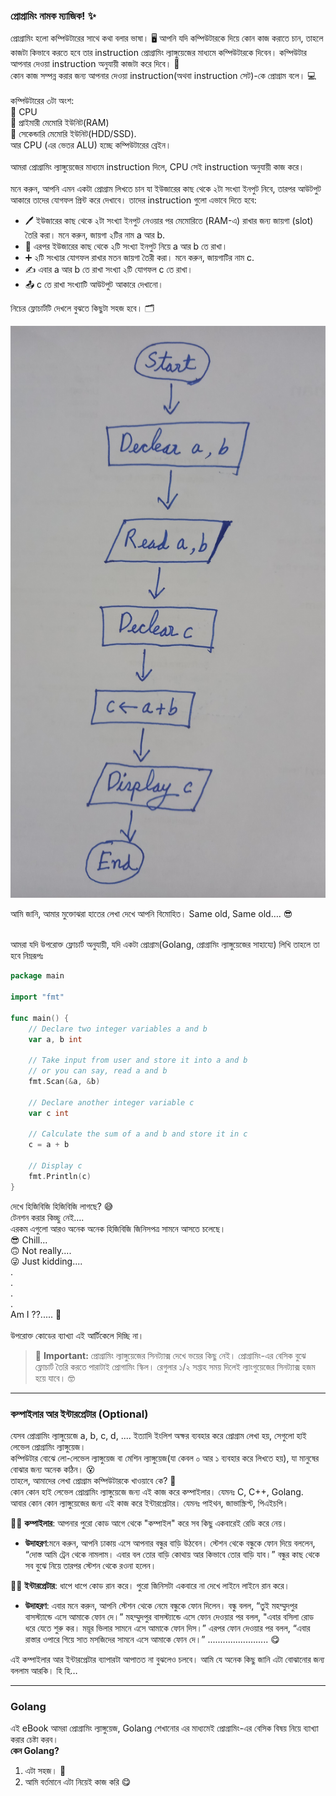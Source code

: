 ### প্রোগ্রামিং নামক ম্যাজিক! ✨  
প্রোগ্রামিং হলো কম্পিউটারের সাথে কথা বলার ভাষা। 🖥️ আপনি যদি কম্পিউটারকে দিয়ে কোন কাজ করাতে চান, তাহলে কাজটা কিভাবে করতে হবে তার instruction প্রোগ্রামিং ল্যাঙ্গুয়েজের মাধ্যমে কম্পিউটারকে দিবেন। কম্পিউটার আপনার দেওয়া instruction অনুযায়ী কাজটা করে দিবে। 🎩<br>
কোন কাজ সম্পন্ন করার জন্য আপনার দেওয়া instruction(অথবা instruction সেট)-কে প্রোগ্রাম বলে। 💻<br><br>
কম্পিউটারের ৩টা অংশ:<br>
🧠 CPU<br>
📒 প্রাইমারী মেমোরি ইউনিট(RAM)<br>
💾 সেকেন্ডারি মেমোরি ইউনিট(HDD/SSD).<br>
আর CPU (এর ভেতর ALU) হচ্ছে কম্পিউটারের ব্রেইন।
<br><br>
আমরা প্রোগ্রামিং ল্যাঙ্গুয়েজের মাধ্যমে instruction দিলে, CPU সেই instruction অনুযায়ী কাজ করে।
<br><br>
মনে করুন, আপনি এমন একটা প্রোগ্রাম লিখতে চান যা ইউজারের কাছ থেকে ২টা সংখ্যা ইনপুট নিবে, তারপর আউটপুট আকারে তাদের যোগফল প্রিন্ট করে দেখাবে। তাদের instruction গুলো এভাবে দিতে হবে:
- 🖊️ ইউজারের কাছ থেকে ২টা সংখ্যা ইনপুট নেওয়ার পর মেমোরিতে (RAM-এ) রাখার জন্য জায়গা (slot) তৈরি করা। মনে করুন, জায়গা ২টির নাম a আর b.
- 🔢 এরপর ইউজারের কাছ থেকে ২টি সংখ্যা ইনপুট নিয়ে a আর b তে রাখা।
- ➕ ২টি সংখ্যার যোগফল রাখার মতন জায়গা তৈরী করা। মনে করুন, জায়গাটির নাম c.
- ✍️ এবার a আর b তে রাখা সংখ্যা ২টি যোগফল c তে রাখা।
- 📤 c তে রাখা সংখ্যাটি আউটপুট আকারে দেখানো।

নিচের ফ্লোচার্টটি দেখলে বুঝতে কিছুটা সহজ হবে। 🗂️

![Flow Chart](./flow_chart.jpg "Flow Chart")

আমি জানি, আমার মুক্তোঝরা হাতের লেখা দেখে আপনি বিমোহিত। Same old, Same old…. 😎 <br><br>

আমরা যদি উপরোক্ত ফ্লোচার্ট অনুযায়ী, যদি একটা প্রোগ্রাম(Golang, প্রোগ্রামিং ল্যাঙ্গুয়েজের সাহায্যে) লিখি তাহলে তা হবে নিম্নরূপঃ


```go
package main

import "fmt"

func main() {
	// Declare two integer variables a and b
	var a, b int

	// Take input from user and store it into a and b
	// or you can say, read a and b
	fmt.Scan(&a, &b)

	// Declare another integer variable c
	var c int

	// Calculate the sum of a and b and store it in c
	c = a + b

	// Display c
	fmt.Println(c)
}
```
দেখে হিজিবিজি হিজিবিজি লাগছে? 😅<br>
টেনশন করার কিচ্ছু নেই….<br>
এরকম এগুলো আরও অনেক অনেক হিজিবিজি জিনিসপত্র সামনে আসতে চলেছে।<br>
😎 Chill...<br>
🙃 Not really....<br>
😜 Just kidding....<br>
.<br>
.<br>
.<br>
.<br>
Am I ??..... 🤔
<br><br> উপরোক্ত কোডের ব্যাখ্যা এই আর্টিকেলে দিচ্ছি না।
<br>

> 🚨 **Important:** প্রোগ্রামিং ল্যাঙ্গুয়েজের সিনট্যাক্স দেখে ভয়ের কিছু নেই। প্রোগ্রামিং-এর বেসিক বুঝে ফ্লোচার্ট তৈরি করতে পারাটাই প্রোগামিং স্কিল। রেগুলার ১/২ সপ্তাহ সময় দিলেই ল্যাংগুয়েজের সিনট্যাক্স হজম হয়ে যাবে। 🤓

---

### কম্পাইলার আর ইন্টারপ্রেটার (Optional)
যেসব প্রোগ্রামিং ল্যাঙ্গুয়েজে a, b, c, d, .... ইত্যাদি ইংলিশ অক্ষর ব্যবহার করে প্রোগ্রাম লেখা হয়, সেগুলো হাই লেভেল প্রোগ্রামিং ল্যাঙ্গুয়েজ।<br> 
কম্পিউটার বোঝে লো-লেভেল ল্যাঙ্গুয়েজ বা মেশিন ল্যাঙ্গুয়েজ(যা কেবল ০ আর ১ ব্যবহার করে লিখতে হয়), যা মানুষের বোঝার জন্য অনেক কঠিন। 😵<br>
তাহলে, আমাদের লেখা প্রোগ্রাম কম্পিউটারকে খাওয়াবে কে? 🤔<br>
কোন কোন হাই লেভেল প্রোগ্রামিং ল্যাঙ্গুয়েজে জন্য এই কাজ করে কম্পাইলার। যেমনঃ C, C++, Golang.<br>
আবার কোন কোন ল্যাঙ্গুয়েজের জন্য এই কাজ করে ইন্টারপ্রেটার। যেমনঃ পাইথন, জাভাস্ক্রিপ্ট, পিএইচপি। 

👩‍💻 **কম্পাইলার**: 
আপনার পুরো কোড আগে থেকে "কম্পাইল" করে সব কিছু একবারেই রেডি করে নেয়। 
- **উদাহরণ**:মনে করুন, আপনি ঢাকায় এসে আপনার বন্ধুর বাড়ি উঠবেন। স্টেশন থেকে বন্ধুকে ফোন দিয়ে বললেন, “দোস্ত আমি ট্রেন থেকে নামলাম। এবার বল তোর বাড়ি কোথায় আর কিভাবে তোর বাড়ি যাব।” বন্ধুর কাছ থেকে সব বুঝে নিয়ে তারপর স্টেশন থেকে রওনা হলেন।

👨‍💻 **ইন্টারপ্রেটার**: 
ধাপে ধাপে কোড রান করে। পুরো জিনিসটা একবারে না দেখে লাইনে লাইনে রান করে। 
- **উদাহরণ**: এবার মনে করুন, আপনি স্টেশন থেকে নেমে বন্ধুকে ফোন দিলেন। বন্ধু বলল, “তুই মহম্মুদপুর বাসস্ট্যান্ডে এসে আমাকে ফোন দে।” মহম্মুদপুর বাসস্ট্যান্ডে এসে ফোন দেওয়ার পর বলল, "এবার বসিলা রোড ধরে যেতে শুরু কর। ময়ূর ভিলার সামনে এসে আমাকে ফোন দিস।” এরপর ফোন দেওয়ার পর বলল, “এবার রাস্তার ওপারে গিয়ে সাত মসজিদের সামনে এসে আমাকে ফোন দে।” ........................ 😋 

এই কম্পাইলার আর ইন্টারপ্রেটার ব্যাপারটা আপাতত না বুঝলেও চলবে। আমি যে অনেক কিছু জানি এটা বোঝানোর জন্য বললাম আরকি। হি হি…

---

### Golang
এই eBook আমরা প্রোগ্রামিং ল্যাঙ্গুয়েজ, Golang শেখানোর এর মাধ্যমেই প্রোগ্রামিং-এর বেসিক বিষয় নিয়ে ব্যাখ্যা করার চেষ্টা করব।<br>
**কেন Golang?**
1. এটা সহজ। 🐹
2. আমি বর্তমানে এটা নিয়েই কাজ করি 😋
